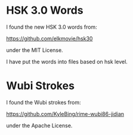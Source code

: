 HSK 3.0 Words
=============

I found the new HSK 3.0 words from:

https://github.com/elkmovie/hsk30

under the MIT License.

I have put the words into files based on hsk level.

Wubi Strokes
============

I found the Wubi strokes from:

https://github.com/KyleBing/rime-wubi86-jidian

under the Apache License.

